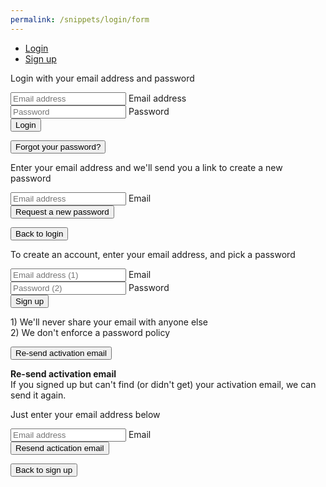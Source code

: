 ```yaml
---
permalink: /snippets/login/form
---
```

<!-- Start of /snippets/login/form -->
<ul class="nav nav-tabs nav-justified" role="tablist">
    <li class="nav-item"><a id="login-tab-link" class="nav-link active" href="#login-tab" role="tab" data-toggle="tab">Login</a></li>
    <li class="nav-item"><a id="signup-tab-link" class="nav-link" href="#signup-tab" role="tab" data-toggle="tab">Sign up</a></li>
</ul>
<div class="tab-content">
    <div role="tabpanel" class="tab-pane active" id="login-tab">
        <div class="panel-holder">
            <div class="panel" id="login-panel">
                <p id="login-msg">Login with your email address and password</p>
                <form id="login-form">
                  <div class="form-group field-container">
                    <input type="email" name="login-email" class="field" id="email" placeholder="Email address" required>
                    <label class="floating-label">Email address</label> 
                  </div>
                  <div class="form-group field-container">
                    <input type="password" name="login-password" class="field" id="password" placeholder="Password" required>
                    <label class="floating-label">Password</label> 
                  </div>
                  <button type="submit" class="btn btn-primary btn-block btn-lg mt-4">Login</button>
                  <p class="mt-3"><button type="button" id="show-recover-link" class="poh toggle-password-recover">Forgot your password?</button></p>
                </form>
            </div>
            <div class="panel" id="recover-panel">
                <p>Enter your email address and we'll send you a link to create a new password</p>
                <form id="recover-form">
                  <div class="form-group field-container">
                    <input type="email" name="recover-email" class="field" id="recover-email" placeholder="Email address" required>
                    <label class="floating-label">Email</label> 
                  </div>
                  <button type="submit" class="btn btn-primary btn-lg btn-block mt-4">Request a new password</button>
                  <p class="mt-3"><button type="button" class="toggle-password-recover">Back to login</button></p>
                </form>
            </div>
        </div>
    </div>
    <div role="tabpanel" class="tab-pane" id="signup-tab">
        <div class="panel-holder">
            <div class="panel" id="signup-panel">
                <p>To create an account, enter your email address, and pick a password</p>
                <form id="signup-form">
                  <div class="form-group field-container">
                    <input type="email" class="field" id="signup-email" name="signup-email" placeholder="Email address (1)" required>
                    <label class="floating-label">Email</label> 
                  </div>
                  <div class="form-group field-container">
                    <input type="password" class="field" id="signup-password" name="signup-password" placeholder="Password (2)" required>
                    <label class="floating-label">Password</label> 
                  </div>
                  <button id="signup-submit" type="submit" class="btn btn-primary btn-block btn-lg mt-4">Sign up</button>
                </form>
                <p id='also-this'>
                    1) We'll never share your email with anyone else
                    <br>
                    2) We don't enforce a password policy
                </p>
                <p class="mt-3"><button type="button" class="toggle-resend">Re-send activation email</button></p>
            </div>
            <div class="panel" id="resend-panel">
                <p><b>Re-send activation email</b><br>If you signed up but can't find (or didn't get) your activation email, we can send it again.</p><p>Just enter your email address below</p>
                <form id="resend-form">
                  <div class="form-group field-container">
                    <input type="email" class="field" id="resend-email" name="resend-email" placeholder="Email address" required>
                    <label class="floating-label">Email</label> 
                  </div>
                  <button id="signup-submit" type="submit" class="btn btn-primary btn-block btn-lg mt-4">Resend actication email</button>
                </form>
                <p class="mt-3"><button type="button" class="toggle-resend">Back to sign up</button></p>
            </div>
        </div>
    </div>
</div>
<!-- End of /snippets/login/form -->
